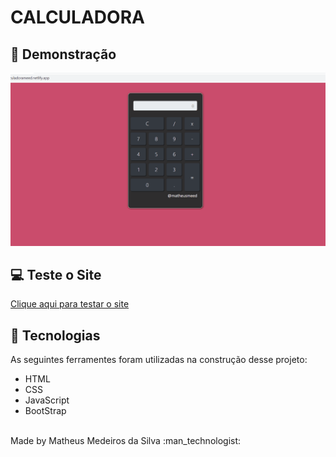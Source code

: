 <div align=”center”><h1>CALCULADORA</h1></div>


## :camera_flash: Demonstração
<img src='./img/calculator.gif'></img>

## :computer: Teste o Site
<a href="https://calculadorameed.netlify.app/">Clique aqui para testar o site</a>

## :rocket: Tecnologias

As seguintes ferramentes foram utilizadas na construção desse projeto:

- HTML
- CSS
- JavaScript
- BootStrap

<br>
    Made by Matheus Medeiros da Silva :man_technologist:
